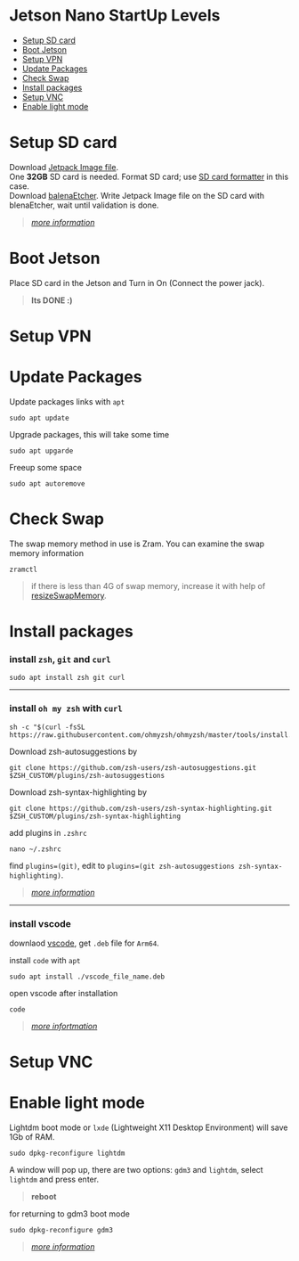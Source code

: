 # Jetson Nano StartUp Levels

* [Setup SD card](https://github.com/SBU-TEAM/Jetson-Starter/blob/master/README.md#setup-sd-card)
* [Boot Jetson](https://github.com/SBU-TEAM/Jetson-Starter/blob/master/README.md#boot-jetson)
* [Setup VPN](https://github.com/SBU-TEAM/Jetson-Starter/blob/master/README.md#setup-vpn)
* [Update Packages](https://github.com/SBU-TEAM/Jetson-Starter/blob/master/README.md#update-packages)
* [Check Swap](https://github.com/SBU-TEAM/Jetson-Starter/blob/master/README.md#check-swap)
* [Install packages](https://github.com/SBU-TEAM/Jetson-Starter/blob/master/README.md#install-packages)
* [Setup VNC](https://github.com/SBU-TEAM/Jetson-Starter/blob/master/README.md#setup-vnc)
* [Enable light mode](https://github.com/SBU-TEAM/Jetson-Starter/blob/master/README.md#Enable-light-mode)

# Setup SD card

Download [Jetpack Image file](https://ln5.sync.com/dl/741c98fe0/x8kxkhgs-cgmzk7rf-n4m7pyw8-h64tzbv5/view/default/11304846510004).
<br>One **32GB** SD card is needed. Format SD card; use [SD card formatter](https://www.sdcard.org/downloads/formatter/) in this case.
<br>Download [balenaEtcher](https://www.balena.io/etcher). Write Jetpack Image file on the SD card with blenaEtcher, wait until validation is done.

>[*more information*](https://github.com/Qengineering/Jetson-Nano-Ubuntu-20-image)

# Boot Jetson

Place SD card in the Jetson and Turn in On (Connect the power jack).

>**Its DONE :)**

# Setup VPN

# Update Packages

Update packages links with `apt`

    sudo apt update
  
Upgrade packages, this will take some time

    sudo apt upgarde

Freeup some space

    sudo apt autoremove
    
# Check Swap

The swap memory method in use is Zram. You can examine the swap memory information

    zramctl

>if there is less than 4G of swap memory, increase it with help of [resizeSwapMemory](https://github.com/JetsonHacksNano/resizeSwapMemory).

# Install packages

### install `zsh`, `git` and `curl`

    sudo apt install zsh git curl
---    
### install `oh my zsh` with `curl`

    sh -c "$(curl -fsSL https://raw.githubusercontent.com/ohmyzsh/ohmyzsh/master/tools/install.sh)"
     
Download zsh-autosuggestions by

    git clone https://github.com/zsh-users/zsh-autosuggestions.git $ZSH_CUSTOM/plugins/zsh-autosuggestions
    
Download zsh-syntax-highlighting by

    git clone https://github.com/zsh-users/zsh-syntax-highlighting.git $ZSH_CUSTOM/plugins/zsh-syntax-highlighting

add plugins in `.zshrc`

    nano ~/.zshrc
    
find `plugins=(git)`, edit to `plugins=(git zsh-autosuggestions zsh-syntax-highlighting)`.

>[*more information*](https://gist.github.com/dogrocker/1efb8fd9427779c827058f873b94df95)
---
### install vscode 

downlaod [vscode](https://code.visualstudio.com/download), get `.deb` file for `Arm64`.

install `code` with `apt`

    sudo apt install ./vscode_file_name.deb
    
open vscode after installation
    
    code
    
>[*more infortmation*](https://code.visualstudio.com/docs)

# Setup VNC

# Enable light mode

Lightdm boot mode or `lxde` (Lightweight X11 Desktop Environment) will save 1Gb of RAM.

    sudo dpkg-reconfigure lightdm
        
A window will pop up, there are two options: `gdm3` and `lightdm`, select `lightdm` and press enter.

>**reboot**

for returning to gdm3 boot mode

    sudo dpkg-reconfigure gdm3
        
>[*more information*](https://jetsonhacks.com/2020/11/07/save-1gb-of-memory-use-lxde-on-your-jetson/)

